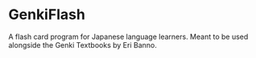 # GenkiFlash
A flash card program for Japanese language learners. Meant to be used alongside the Genki Textbooks by Eri Banno.
